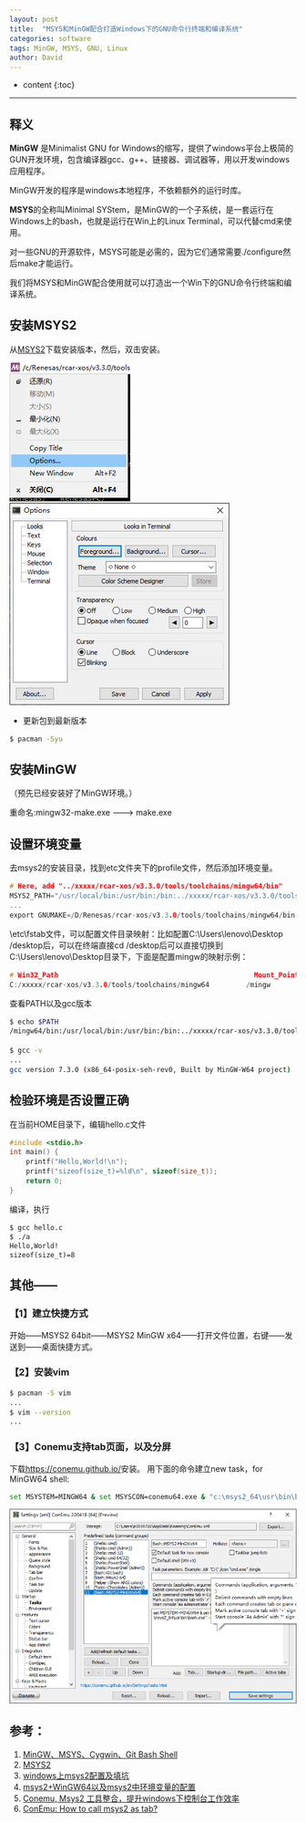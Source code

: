 ```yaml
---
layout: post
title:  "MSYS和MinGW配合打造Windows下的GNU命令行终端和编译系统"
categories: software
tags: MinGW, MSYS, GNU, Linux
author: David
---
```


* content
{:toc}

---

## 释义
**MinGW** 是Minimalist GNU for Windows的缩写，提供了windows平台上极简的GUN开发环境，包含编译器gcc、g++、链接器、调试器等，用以开发windows应用程序。

MinGW开发的程序是windows本地程序，不依赖额外的运行时库。

**MSYS**的全称叫Minimal SYStem，是MinGW的一个子系统，是一套运行在Windows上的bash，也就是运行在Win上的Linux Terminal，可以代替cmd来使用。

对一些GNU的开源软件，MSYS可能是必需的，因为它们通常需要./configure然后make才能运行。

我们将MSYS和MinGW配合使用就可以打造出一个Win下的GNU命令行终端和编译系统。

## 安装MSYS2
从[MSYS2](https://www.msys2.org/)下载安装版本，然后，双击安装。

![MSYS Menu-Options](https://github.com/titron/titron.github.io/raw/master/img/2022-07-29-mingw-msys-options.png)
![MSYS Options](https://github.com/titron/titron.github.io/raw/master/img/2022-07-29-mingw-msys-options-config.png)

* 更新包到最新版本
```bash
$ pacman -Syu
```

## 安装MinGW
（预先已经安装好了MinGW环境。）

重命名:mingw32-make.exe ---> make.exe


## 设置环境变量

去msys2的安装目录，找到etc文件夹下的profile文件，然后添加环境变量。
```c
# Here, add "../xxxxx/rcar-xos/v3.3.0/tools/toolchains/mingw64/bin"
MSYS2_PATH="/usr/local/bin:/usr/bin:/bin:../xxxxx/rcar-xos/v3.3.0/tools/toolchains/mingw64/bin"
...
export GNUMAKE=/D/Renesas/rcar-xos/v3.3.0/tools/toolchains/mingw64/bin
```

\etc\fstab文件，可以配置文件目录映射：比如配置C:\Users\lenovo\Desktop /desktop后，可以在终端直接cd /desktop后可以直接切换到C:\Users\lenovo\Desktop目录下，下面是配置mingw的映射示例：
```c
# Win32_Path                                                Mount_Point
C:/xxxxx/rcar-xos/v3.3.0/tools/toolchains/mingw64         /mingw
```

查看PATH以及gcc版本
```bash
$ echo $PATH
/mingw64/bin:/usr/local/bin:/usr/bin:/bin:../xxxxx/rcar-xos/v3.3.0/tools/toolchains/mingw64/bin:/c/Windows/System32:/c/Windows:/c/Windows/System32/Wbem:/c/Windows/System32/WindowsPowerShell/v1.0/:/usr/bin/site_perl:/usr/bin/vendor_perl:/usr/bin/core_perl

$ gcc -v
...
gcc version 7.3.0 (x86_64-posix-seh-rev0, Built by MinGW-W64 project)
```

## 检验环境是否设置正确
在当前HOME目录下，编辑hello.c文件
```C
#include <stdio.h>
int main() {
    printf("Hello,World!\n");
    printf("sizeof(size_t)=%ld\n", sizeof(size_t));
    return 0;
}
```
编译，执行
```
$ gcc hello.c
$ ./a
Hello,World!
sizeof(size_t)=8

```
## 其他——
### 【1】建立快捷方式
开始——MSYS2 64bit——MSYS2 MinGW x64——打开文件位置，右键——发送到——桌面快捷方式。
### 【2】安装vim
```bash
$ pacman -S vim
...
$ vim --version
...
```
### 【3】Conemu支持tab页面，以及分屏
下载<https://conemu.github.io/>安装。
用下面的命令建立new task，for MinGW64 shell:
```bash
set MSYSTEM=MINGW64 & set MSYSCON=conemu64.exe & "c:\msys2_64\usr\bin\bash.exe" --login -i
```
![Conemu-New task](https://github.com/titron/titron.github.io/raw/master/img/2022-07-29-mingw-msys-options-Conemu.png)


## 参考：
1. [MinGW、MSYS、Cygwin、Git Bash Shell](https://blog.csdn.net/nydia_lvhq/article/details/121183596)
2. [MSYS2](https://www.msys2.org/)
3. [windows上msys2配置及填坑](https://hustlei.github.io/2018/11/msys2-for-win.html)
4. [msys2+WinGW64以及msys2中环境变量的配置](https://blog.csdn.net/qq_16981075/article/details/123835207)
5. [Conemu, Msys2 工具整合，提升windows下控制台工作效率](https://www.cnblogs.com/piepie/p/8474263.html)
6. [ConEmu: How to call msys2 as tab?](https://superuser.com/questions/1024301/conemu-how-to-call-msys2-as-tab)
